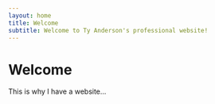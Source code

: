 ```yaml
---
layout: home
title: Welcome
subtitle: Welcome to Ty Anderson's professional website!
---
```


# Welcome

This is why I have a website...
